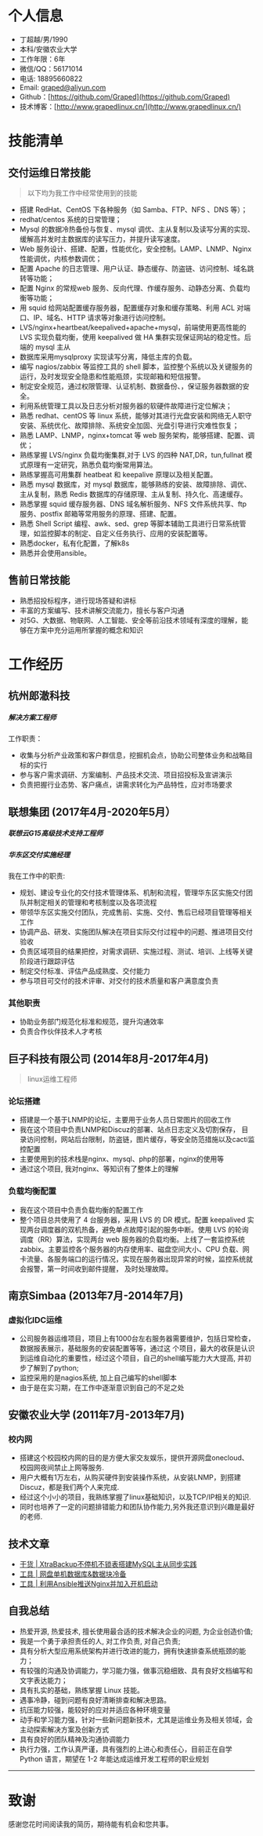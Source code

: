 # 个人信息

 - 丁超越/男/1990 
 - 本科/安徽农业大学 
 - 工作年限：6年
 - 微信/QQ：56171014
 - 电话: 18895660822
 - Email: graped@aliyun.com
 - Github：[https://github.com/Graped](https://github.com/Graped)
 - 技术博客：[http://www.grapedlinux.cn/](http://www.grapedlinux.cn/)


# 技能清单

## 交付运维日常技能
> 以下均为我工作中经常使用到的技能

- 搭建 RedHat、CentOS 下各种服务（如 Samba、FTP、NFS 、DNS 等）；
- redhat/centos 系统的日常管理；
- Mysql 的数据冷热备份与恢复、mysql 调优、主从复制以及读写分离的实现、缓解高并发时主数据库的读写压力，并提升读写速度。
- Web 服务设计、搭建、配置，性能优化，安全控制。LAMP、LNMP、Nginx 性能调优，内核参数调优；
- 配置 Apache 的日志管理、用户认证、静态缓存、防盗链、访问控制、域名跳转等功能；
- 配置 Nginx 的常规web 服务、反向代理、作缓存服务、动静态分离、负载均衡等功能；
- 用 squid 给网站配置缓存服务器，配置缓存对象和缓存策略、利用 ACL 对端口、IP、域名、HTTP 请求等对象进行访问控制。
-  LVS/nginx+heartbeat/keepalived+apache+mysql，前端使用更高性能的 LVS 实现负载均衡，使用 keepalived 做 HA 集群实现保证网站的稳定性。后端的 mysql 主从
- 数据库采用mysqlproxy 实现读写分离，降低主库的负载。
- 编写 nagios/zabbix 等监控工具的 shell 脚本，监控整个系统以及关键服务的运行，及时发现安全隐患和性能瓶颈，实现邮箱和短信报警。
- 制定安全规范，通过权限管理、认证机制、数据备份、，保证服务器数据的安全。
- 利用系统管理工具以及日志分析对服务器的软硬件故障进行定位解决；
- 熟悉 redhat、centOS 等 linux 系统，能够对其进行光盘安装和网络无人职守安装、系统优化、故障排除、系统安全加固、光盘引导进行灾难性恢复；
- 熟悉 LAMP、LNMP，nginx+tomcat 等 web 服务架构，能够搭建、配置、调优；
- 熟练掌握 LVS/nginx 负载均衡集群,对于 LVS 的四种 NAT,DR，tun,fullnat 模式原理有一定研究，熟悉负载均衡常用算法。
- 熟练掌握高可用集群 heatbeat 和 keepalive 原理以及相关配置。
- 熟悉 mysql 数据库，对 mysql 数据库，能够熟练的安装、故障排除、调优、主从复制，熟悉 Redis 数据库的存储原理、主从复制、持久化、高速缓存。
- 熟悉掌握 squid 缓存服务器、DNS 域名解析服务、NFS 文件系统共享、ftp 服务、postfix 邮箱等常用服务的原理、搭建、配置。
- 熟悉 Shell Script 编程、awk、sed、grep 等脚本辅助工具进行日常系统管理，如监控脚本的制定、自定义任务执行、应用的安装配置等。
- 熟悉docker，私有化配置，了解k8s
- 熟悉并会使用ansible。

## 售前日常技能

- 熟悉招投标程序，进行现场答疑和讲标
- 丰富的方案编写、技术讲解交流能力，擅长与客户沟通
- 对5G、大数据、物联网、人工智能、安全等前沿技术领域有深度的理解，能够在方案中充分运用所掌握的概念和知识

 
# 工作经历

## **杭州郎澈科技**

##### 解决方案工程师

工作职责：

* 收集与分析产业政策和客户群信息，挖掘机会点，协助公司整体业务和战略目标的实行
* 参与客户需求调研、方案编制、产品技术交流、项目招投标及宣讲演示
* 负责把握行业态势、客户痛点，讲需求转化为产品特性，应对市场要求

## **联想集团**   (2017年4月-2020年5月）

##### 联想云G15高级技术支持工程师
##### 华东区交付实施经理


我在工作中的职责:

* 规划、建设专业化的交付技术管理体系、机制和流程，管理华东区实施交付团队并制定相关的管理和考核制度以及各项流程
* 带领华东区实施交付团队，完成售前、实施、交付、售后已经项目管理等相关工作
* 协调产品、研发、实施团队解决在项目实际交付过程中的问题、推进项目交付验收
* 负责区域项目的结果把控，对需求调研、实施过程、测试、培训、上线等关键阶段进行跟踪评估
* 制定交付标准、评估产品成熟度、交付能力
* 参与项目可交付的技术评审、对交付的技术质量和客户满意度负责

### 其他职责

* 协助业务部门规范化标准和规范，提升沟通效率
* 负责合作伙伴技术人才考核
  
## 巨子科技有限公司 (2014年8月-2017年4月)
> linux运维工程师

### 论坛搭建

* 搭建是一个基于LNMP的论坛，主要用于业务人员日常图片的回收工作
* 我在这个项目中负责LNMP和Discuz的部署、站点日志定义及切割保存， 目录访问控制，网站后台限制，防盗链，图片缓存，等安全防范措施以及cacti监控配置
* 主要使用到的技术栈是nginx、mysql、php的部署，nginx的使用等
* 通过这个项目, 我对nginx、等知识有了整体上的理解


### 负载均衡配置

* 我在这个项目中负责负载均衡的配置工作
* 整个项目总共使用了 4 台服务器，采用 LVS 的 DR 模式。配置 keepalived
实现两台调度器的双机热备，避免单点故障引起的服务中断。使用 LVS 的轮询调度（RR）算法，实现两台 web 服务器的负载均衡。上线了一套监控系统 zabbix。主要监控各个服务器的内存使用率、磁盘空间大小、CPU 负载、网卡流量、各服务端口的运行情况，实现在服务器出现异常的时候，监控系统就会报警，第一时间收到邮件提醒， 及时处理故障。

## 南京Simbaa (2013年7月-2014年7月)

### 虚拟化IDC运维

* 公司服务器运维项目，项目上有1000台左右服务器需要维护，包括日常检查，数据报表展示，基础服务的安装配置等等，通过这 个项目，最大的收获是认识到运维自动化的重要性，经过这个项目，自己的shell编写能力大大提高, 并初步了解到了python;
* 监控采用的是nagios系统, 加上自己编写的shell脚本
* 由于是在实习期，在工作中逐渐意识到自己的不足之处

## 安徽农业大学 (2011年7月-2013年7月)

### 校内网

* 搭建这个校园校内网的目的是方便大家交友娱乐，提供开源网盘onecloud、校园网夜间禁止上网等服务.
* 用户大概有1万左右，从购买硬件到安装操作系统，从安装LNMP，到搭建Discuz，都是我们两个人来完成.
* 经过这个小小的项目，我熟练掌握了linux基础知识，以及TCP/IP相关的知识.
* 同时也培养了一定的问题排错能力和团队协作能力,另外我还意识到兴趣是最好的老师.

## 技术文章

- [干货 | XtraBackup不停机不锁表搭建MySQL主从同步实践](http://www.grapedlinux.cn/2017/03/23/17032302/)
- [工具 | 网盘单机数据库&数据块冷备](https://box.lenovo.com/l/951N0R)
- [工具 | 利用Ansible推送Nginx并加入开机启动](https://github.com/Graped/ansibleinstallnginx)



## 自我总结

* 热爱开源, 热爱技术, 擅长使用最合适的技术解决企业的问题, 为企业创造价值;
* 我是一个勇于承担责任的人, 对工作负责, 对自己负责; 
* 具有分析大型应用系统架构并进行改进的能力，拥有快速排查系统瓶颈的能力；
* 有较强的沟通及协调能力，学习能力强，做事沉稳细致、具有良好文档编写和文字表达能力；
* 具有扎实的基础，熟练掌握 Linux 技能。
* 遇事冷静，碰到问题有良好清晰排查和解决思路。
* 抗压能力较强，能较好的应对并适应各种环境变量
* 动手和学习能力强，针对一些新问题新技术，尤其是运维业务及相关领域，会主动探索解决方案及创新方式
* 具有良好的团队精神及沟通协调能力
* 执行力强，工作认真严谨，具有强烈的上进心和责任心，目前正在自学 Python 语言，期望在 1-2 年能达成运维开发工程师的职业规划


---      
# 致谢
感谢您花时间阅读我的简历，期待能有机会和您共事。
